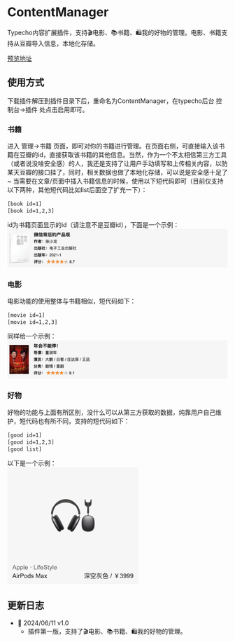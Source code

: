 # ContentManager
Typecho内容扩展插件，支持🎬电影、📚书籍、🛍️我的好物的管理。电影、书籍支持从豆瓣导入信息，本地化存储。

[预览地址](https://shawnzeng.com/index.php/archives/3/)

## 使用方式
下载插件解压到插件目录下后，重命名为ContentManager，在typecho后台 控制台->插件 处点击启用即可。
### 书籍
进入 管理->书籍 页面，即可对你的书籍进行管理。在页面右侧，可直接输入该书籍在豆瓣的id，直接获取该书籍的其他信息。当然，作为一个不太相信第三方工具（或者说没啥安全感）的人，我还是支持了让用户手动填写和上传相关内容，以防某天豆瓣的接口挂了，同时，相关数据也做了本地化存储，可以说是安全感十足了~
当需要在文章/页面中插入书籍信息的时候，使用以下短代码即可（目前仅支持以下两种，其他短代码比如list后面空了扩充一下）：
```
[book id=1]
[book id=1,2,3]
```
id为书籍页面显示的id（请注意不是豆瓣id），下面是一个示例：
![](./img/book-sample.png)

### 电影
电影功能的使用整体与书籍相似，短代码如下：
```
[movie id=1]
[movie id=1,2,3]
```
同样给一个示例：
![](./img/movie-sample.png)

### 好物
好物的功能与上面有所区别，没什么可以从第三方获取的数据，纯靠用户自己维护，短代码也有所不同，支持的短代码如下：
```
[good id=1]
[good id=1,2,3]
[good list]
```
以下是一个示例：
<br/>
<img src="./img/good-sample.png" style="max-width: 300px;"/>
## 更新日志
- 🍰 2024/06/11 v1.0
  - 插件第一版，支持了🎬电影、📚书籍、🛍️我的好物的管理。